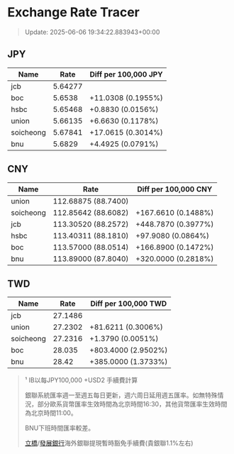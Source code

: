 # Exchange Rate Tracer

> Update: 2025-06-06 19:34:22.883943+00:00

## JPY

| Name      |    Rate | Diff per 100,000 JPY   |
|-----------|---------|------------------------|
| jcb       | 5.64277 |                        |
| boc       | 5.6538  | +11.0308 (0.1955%)     |
| hsbc      | 5.65468 | +0.8830 (0.0156%)      |
| union     | 5.66135 | +6.6630 (0.1178%)      |
| soicheong | 5.67841 | +17.0615 (0.3014%)     |
| bnu       | 5.6829  | +4.4925 (0.0791%)      |

## CNY

| Name      | Rate                | Diff per 100,000 CNY   |
|-----------|---------------------|------------------------|
| union     | 112.68875	(88.7400) |                        |
| soicheong | 112.85642	(88.6082) | +167.6610 (0.1488%)    |
| jcb       | 113.30520	(88.2572) | +448.7870 (0.3977%)    |
| hsbc      | 113.40311	(88.1810) | +97.9080 (0.0864%)     |
| boc       | 113.57000	(88.0514) | +166.8900 (0.1472%)    |
| bnu       | 113.89000	(87.8040) | +320.0000 (0.2818%)    |

## TWD

| Name      |    Rate | Diff per 100,000 TWD   |
|-----------|---------|------------------------|
| jcb       | 27.1486 |                        |
| union     | 27.2302 | +81.6211 (0.3006%)     |
| soicheong | 27.2316 | +1.3790 (0.0051%)      |
| boc       | 28.035  | +803.4000 (2.9502%)    |
| bnu       | 28.42   | +385.0000 (1.3733%)    |


> ¹ IB以每JPY100,000 +USD2 手續費計算
>
> 銀聯系統匯率週一至週五每日更新，週六周日延用週五匯率。如無特殊情況，部分歐系貨幣匯率生效時間為北京時間16:30，其他貨幣匯率生效時間為北京時間11:00。
>
> BNU下班時間匯率較差。
>
> [立橋](https://www.wlbank.com.mo/uploads/ueditor/file/20181211/1544536513900230.pdf)/[發展銀行](https://www.mdb.com.mo/Service_Charges_20230728.pdf)海外銀聯提現暫時豁免手續費(貴銀聯1.1%左右)

